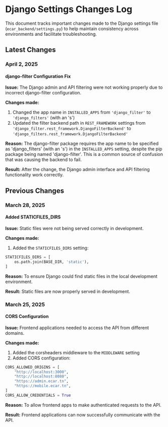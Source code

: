 # Django Settings Changes Log

This document tracks important changes made to the Django settings file (`ecar_backend/settings.py`) to help maintain consistency across environments and facilitate troubleshooting.

## Latest Changes

### April 2, 2025

#### django-filter Configuration Fix

**Issue:** The Django admin and API filtering were not working properly due to incorrect django-filter configuration.

**Changes made:**
1. Changed the app name in `INSTALLED_APPS` from `'django_filter'` to `'django_filters'` (with an 's')
2. Updated the filter backend path in `REST_FRAMEWORK` settings from `'django_filter.rest_framework.DjangoFilterBackend'` to `'django_filters.rest_framework.DjangoFilterBackend'`

**Reason:** The django-filter package requires the app name to be specified as 'django_filters' (with an 's') in the `INSTALLED_APPS` setting, despite the pip package being named 'django-filter'. This is a common source of confusion that was causing the backend to fail.

**Result:** After the change, the Django admin interface and API filtering functionality work correctly.

## Previous Changes

### March 28, 2025

#### Added STATICFILES_DIRS

**Issue:** Static files were not being served correctly in development.

**Changes made:**
1. Added the `STATICFILES_DIRS` setting:
```python
STATICFILES_DIRS = [
    os.path.join(BASE_DIR, 'static'),
]
```

**Reason:** To ensure Django could find static files in the local development environment.

**Result:** Static files are now properly served in development.

### March 25, 2025

#### CORS Configuration

**Issue:** Frontend applications needed to access the API from different domains.

**Changes made:**
1. Added the corsheaders middleware to the `MIDDLEWARE` setting
2. Added CORS configuration:
```python
CORS_ALLOWED_ORIGINS = [
    "http://localhost:3000",
    "http://localhost:8080",
    "https://admin.ecar.tn",
    "https://mobile.ecar.tn",
]
CORS_ALLOW_CREDENTIALS = True
```

**Reason:** To allow frontend apps to make authenticated requests to the API.

**Result:** Frontend applications can now successfully communicate with the API. 